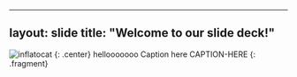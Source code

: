 --------
layout: slide
title: "Welcome to our slide deck!"
--------

![inflatocat](https://octodex.github.com/images/inflatocat.png)
{: .center}
hellooooooo
Caption here
CAPTION-HERE
{: .fragment}
